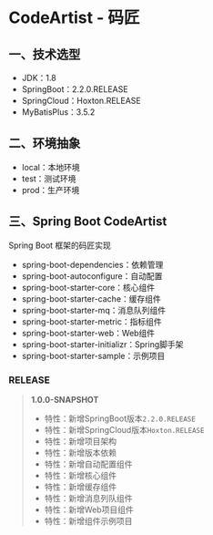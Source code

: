 # CodeArtist - 码匠

## 一、技术选型

- JDK：1.8
- SpringBoot：2.2.0.RELEASE
- SpringCloud：Hoxton.RELEASE
- MyBatisPlus：3.5.2

## 二、环境抽象

- local：本地环境
- test：测试环境
- prod：生产环境

## 三、Spring Boot CodeArtist

Spring Boot 框架的码匠实现

- spring-boot-dependencies：依赖管理
- spring-boot-autoconfigure：自动配置
- spring-boot-starter-core：核心组件
- spring-boot-starter-cache：缓存组件
- spring-boot-starter-mq：消息队列组件
- spring-boot-starter-metric：指标组件
- spring-boot-starter-web：Web组件
- spring-boot-starter-initializr：Spring脚手架
- spring-boot-starter-sample：示例项目

### RELEASE

> **1.0.0-SNAPSHOT**
> - 特性：新增SpringBoot版本`2.2.0.RELEASE`
> - 特性：新增SpringCloud版本`Hoxton.RELEASE`
> - 特性：新增项目架构
> - 特性：新增版本依赖
> - 特性：新增自动配置组件
> - 特性：新增核心组件
> - 特性：新增缓存组件
> - 特性：新增消息列队组件
> - 特性：新增Web项目组件
> - 特性：新增组件示例项目

